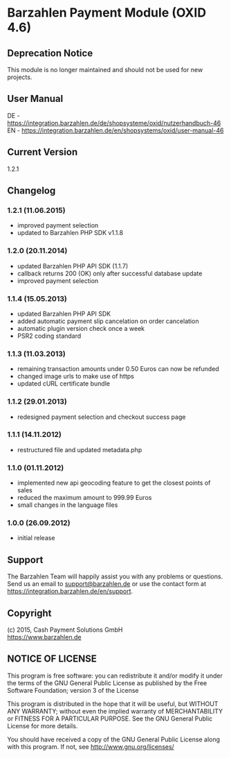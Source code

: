 # Barzahlen Payment Module (OXID 4.6)

## Deprecation Notice
This module is no longer maintained and should not be used for new projects.

## User Manual
DE - https://integration.barzahlen.de/de/shopsysteme/oxid/nutzerhandbuch-46  
EN - https://integration.barzahlen.de/en/shopsystems/oxid/user-manual-46

## Current Version
1.2.1

## Changelog

### 1.2.1 (11.06.2015)
* improved payment selection
* updated to Barzahlen PHP SDK v1.1.8

### 1.2.0 (20.11.2014)
* updated Barzahlen PHP API SDK (1.1.7)
* callback returns 200 (OK) only after successful database update
* improved payment selection

### 1.1.4 (15.05.2013)
* updated Barzahlen PHP API SDK
* added automatic payment slip cancelation on order cancelation
* automatic plugin version check once a week
* PSR2 coding standard

### 1.1.3 (11.03.2013)
* remaining transaction amounts under 0.50 Euros can now be refunded
* changed image urls to make use of https
* updated cURL certificate bundle

### 1.1.2 (29.01.2013)
* redesigned payment selection and checkout success page

### 1.1.1 (14.11.2012)
* restructured file and updated metadata.php

### 1.1.0 (01.11.2012)
* implemented new api geocoding feature to get the closest points of sales
* reduced the maximum amount to 999.99 Euros
* small changes in the language files

### 1.0.0 (26.09.2012)
* initial release

## Support
The Barzahlen Team will happily assist you with any problems or questions. Send us an email to support@barzahlen.de or use the contact form at https://integration.barzahlen.de/en/support.

## Copyright
(c) 2015, Cash Payment Solutions GmbH  
https://www.barzahlen.de

## NOTICE OF LICENSE
This program is free software: you can redistribute it and/or modify it under the terms of the GNU General Public License as published by the Free Software Foundation; version 3 of the License

This program is distributed in the hope that it will be useful, but WITHOUT ANY WARRANTY; without even the implied warranty of MERCHANTABILITY or FITNESS FOR A PARTICULAR PURPOSE. See the GNU General Public License for more details.

You should have received a copy of the GNU General Public License along with this program.  If not, see http://www.gnu.org/licenses/
